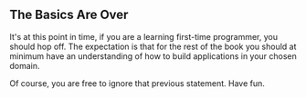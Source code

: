 ## The Basics Are Over

It's at this point in time, if you are a learning first-time programmer, you should hop off. The expectation is that for the rest of the book you should at minimum have an understanding of how to build applications in your chosen domain.

Of course, you are free to ignore that previous statement. Have fun.